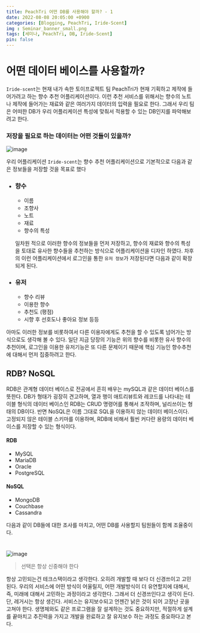 ```yaml
---
title: PeachTri 어떤 DB를 사용해야 할까? - 1
date: 2022-08-08 20:05:00 +0900
categories: [Blogging, PeachTri, Iride-Scent]
img : Seminar_banner_small.png
tags: [세미나, PeachTri, DB, Iride-Scent]
pin: false
---
```

# 어떤 데이터 베이스를 사용할까?
`Iride-scent`는 현재 내가 속한 토이프로젝트 팀 PeachTri가 현재 기획하고 제작에 들어가려고 하는 향수 추천 어플리케이션이다. 이런 추천 서비스를 위해서는 향수의 노트나 제작에 들어가는 재료와 같은 여러가지 데이터의 입력을 필요로 한다. 그래서 우리 팀은 어떠한 DB가 우리 어플리케이션 특성에 맞춰서 적용할 수 있는 DB인지를 파악해보려고 한다.

### 저장을 필요로 하는 데이터는 어떤 것들이 있을까?
![image](https://media.giphy.com/media/3o6Mb7kgtE9U9OePK0/giphy.gif)

우리 어플리케이션 `Iride-scent`는 향수 추천 어플리케이션으로 기본적으로 다음과 같은 정보들을 저장할 것을 목표로 했다
- ### 향수
    - 이름
    - 조향사
    - 노트
    - 재료
    - 향수의 특성
    
  일차원 적으로 이러한 향수의 정보들을 먼저 저장하고, 향수의 재료와 향수의 특성을 토대로 유사한 향수들을 추천하는 방식으로 어플리케이션을 디자인 하였다.
  차후의 이런 어플리케이션에서 로그인을 통한 `유저 정보`가 저장된다면 다음과 같이 확장되게 된다.
- ### 유저
    - 향수 리뷰
    - 이용한 향수
    - 추천도 (평점)
    - 시향 후 선호도나 좋아요 정보 등등

아마도 이러한 정보를 비롯하여서 다른 이용자에게도 추천을 할 수 있도록 넘어가는 방식으로도 생각해 볼 수 있다.
일단 지금 당장의 기능은 위의 향수를 비롯한 유사 향수의 추천이며, 로그인을 이용한 유저기능은 또 다른 문제이기 때문에 핵심 기능인 향수추천에 대해서 먼저 집중하려고 한다.

## RDB? NoSQL
RDB은 관계형 데이터 베이스로 전공에서 흔히 배우는 mySQL과 같은 데이터 베이스를 뜻한다. DB가 형태가 굉장히 견고하며, 열과 행이 애트리뷰트와 레코드를 나타내는 테이블 형식의 데이터 베이스인 RDB는 CRUD 명령어를 통해서 조작하며, 널리쓰이는 형태의 DB이다.
반면 NoSQL은 이름 그대로 SQL을 이용하지 않는 데이터 베이스이다. 고정되지 않은 테이블 스키마를 이용하며, RDB에 비해서 훨씬 커다란 용량의 데이터 베이스를 저장할 수 있는 형식이다.
#### RDB
- MySQL
- MariaDB
- Oracle
- PostgreSQL

#### NoSQL
- MongoDB
- Couchbase
- Cassandra

다음과 같이 DB들에 대한 조사를 마치고, 어떤 DB를 사용할지 팀원들이 함께 조율중이다.
  
  #
![image](https://media.giphy.com/media/ijffQaOlrXhBe/giphy.gif)
>선택은 항상 신중해야 한다  

 항상 고민되는건 테크스택이라고 생각한다. 오히려 개발할 때 보다 더 신경쓰이고 고민된다. 우리의 서비스에 어떤 방식이 어울릴지, 어떤 개발방식이 더 유연할지에 대해서, 즉, 미래에 대해서 고민하는 과정이라고 생각한다. 그래서 더 신경쓰인다고 생각이 든다. 단, 레거시는 항상 생긴다. 서비스는 유지보수되고 언젠간 낡은 것이 되어 고장난 곳을 고쳐야 한다. 생명체와도 같은 프로그램을 잘 설계하는 것도 중요하지만, 적절하게 설계를 끝마치고 추진력을 가지고 개발을 완료하고 잘 유지보수 하는 과정도 중요하다고 본다.